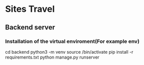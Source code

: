 # Sites Travel


## Backend server
### Installation of the virtual enviroment(For example env)
cd backend
python3 -m venv <venv>
source <venv>/bin/activate
pip install -r requirements.txt
python manage.py runserver

